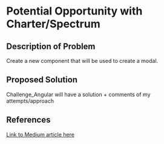 # Potential Opportunity with Charter/Spectrum

## Description of Problem
Create a new component that will be used to create a modal.

## Proposed Solution
Challenge_Angular will have a solution + comments of my attempts/approach

## References
[Link to Medium article here](https://medium.com/@greenFlag/how-to-easily-and-quickly-create-a-modal-in-angular-a2f82d5c11f6)
